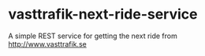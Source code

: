 vasttrafik-next-ride-service
============================

A simple REST service for getting the next ride from http://www.vasttrafik.se